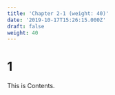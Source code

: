 ```yaml
---
title: 'Chapter 2-1 (weight: 40)'
date: '2019-10-17T15:26:15.000Z'
draft: false
weight: 40
---
```


# 1

This is Contents.

